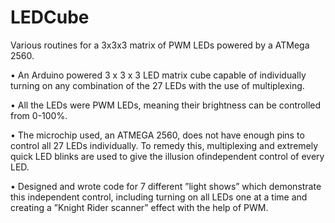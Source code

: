 # LEDCube
Various routines for a 3x3x3 matrix of PWM LEDs powered by a ATMega 2560.

• An Arduino powered 3 x 3 x 3 LED matrix cube capable of individually turning on any combination of the 27 LEDs with the use of multiplexing.

• All the LEDs were PWM LEDs, meaning their brightness can be controlled from 0-100%.

• The microchip used, an ATMEGA 2560, does not have enough pins to control all 27 LEDs individually. To remedy this, multiplexing and 
extremely quick LED blinks are used to give the illusion ofindependent control of every LED.

• Designed and wrote code for 7 different ”light shows” which demonstrate this independent control, including turning on all LEDs one at a time and creating a ”Knight Rider scanner” effect with the help of PWM.
